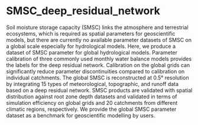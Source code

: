 # SMSC_deep_residual_network
Soil moisture storage capacity (SMSC) links the atmosphere and terrestrial ecosystems, which is required as spatial parameters for geoscientific models, but there are currently no available parameter datasets of SMSC on a global scale especially for hydrological models. Here, we produce a dataset of SMSC parameter for global hydrological models. Parameter calibration of three commonly used monthly water balance models provides the labels for the deep residual network. Calibration on the global grids can significantly reduce parameter discontinuities compared to calibration on individual catchments. The global SMSC is reconstructed at 0.5° resolution by integrating 15 types of meteorological, topographic, and runoff data based on a deep residual network. SMSC products are validated with spatial distribution against root zone depth datasets and validated in terms of simulation efficiency on global grids and 20 catchments from different climatic regions, respectively. We provide the global SMSC parameter dataset as a benchmark for geoscientific modelling by users.
